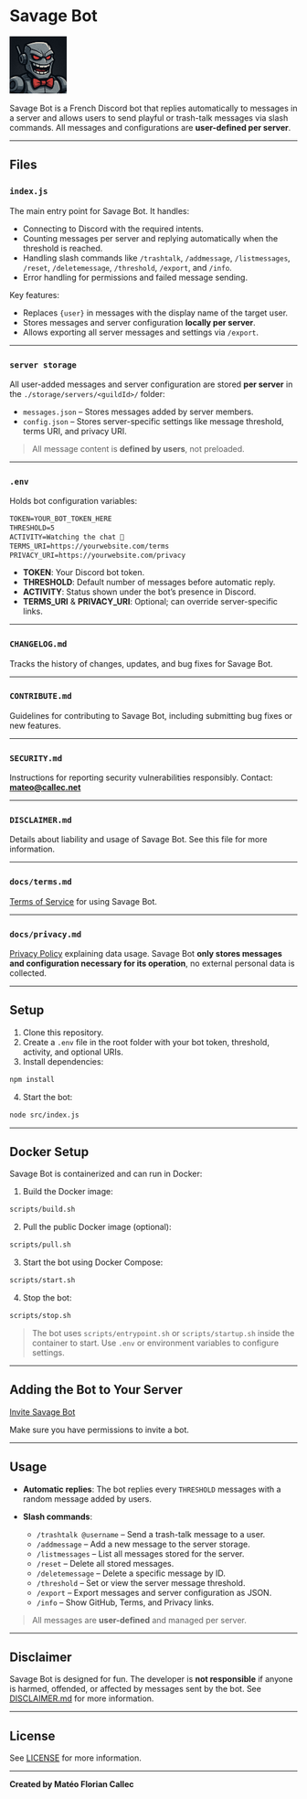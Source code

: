 # Savage Bot

<img src="https://github.com/mateocallec/savage-bot/blob/main/docs/profile.png?raw=true" alt="Profile" style="height: 100px;" />

Savage Bot is a French Discord bot that replies automatically to messages in a server and allows users to send playful or trash-talk messages via slash commands.
All messages and configurations are **user-defined per server**.

---

## Files

### `index.js`

The main entry point for Savage Bot.
It handles:

* Connecting to Discord with the required intents.
* Counting messages per server and replying automatically when the threshold is reached.
* Handling slash commands like `/trashtalk`, `/addmessage`, `/listmessages`, `/reset`, `/deletemessage`, `/threshold`, `/export`, and `/info`.
* Error handling for permissions and failed message sending.

Key features:

* Replaces `{user}` in messages with the display name of the target user.
* Stores messages and server configuration **locally per server**.
* Allows exporting all server messages and settings via `/export`.

---

### `server storage`

All user-added messages and server configuration are stored **per server** in the `./storage/servers/<guildId>/` folder:

* `messages.json` – Stores messages added by server members.
* `config.json` – Stores server-specific settings like message threshold, terms URI, and privacy URI.

> All message content is **defined by users**, not preloaded.

---

### `.env`

Holds bot configuration variables:

```
TOKEN=YOUR_BOT_TOKEN_HERE
THRESHOLD=5
ACTIVITY=Watching the chat 👀
TERMS_URI=https://yourwebsite.com/terms
PRIVACY_URI=https://yourwebsite.com/privacy
```

* **TOKEN**: Your Discord bot token.
* **THRESHOLD**: Default number of messages before automatic reply.
* **ACTIVITY**: Status shown under the bot’s presence in Discord.
* **TERMS\_URI** & **PRIVACY\_URI**: Optional; can override server-specific links.

---

### `CHANGELOG.md`

Tracks the history of changes, updates, and bug fixes for Savage Bot.

---

### `CONTRIBUTE.md`

Guidelines for contributing to Savage Bot, including submitting bug fixes or new features.

---

### `SECURITY.md`

Instructions for reporting security vulnerabilities responsibly.
Contact: **[mateo@callec.net](mailto:mateo@callec.net)**

---

### `DISCLAIMER.md`

Details about liability and usage of Savage Bot.
See this file for more information.

---

### `docs/terms.md`

[Terms of Service](./docs/terms.md) for using Savage Bot.

---

### `docs/privacy.md`

[Privacy Policy](./docs/privacy.md) explaining data usage.
Savage Bot **only stores messages and configuration necessary for its operation**, no external personal data is collected.

---

## Setup

1. Clone this repository.
2. Create a `.env` file in the root folder with your bot token, threshold, activity, and optional URIs.
3. Install dependencies:

```bash
npm install
```

4. Start the bot:

```bash
node src/index.js
```

---

## Docker Setup

Savage Bot is containerized and can run in Docker:

1. Build the Docker image:

```bash
scripts/build.sh
```

2. Pull the public Docker image (optional):

```bash
scripts/pull.sh
```

3. Start the bot using Docker Compose:

```bash
scripts/start.sh
```

4. Stop the bot:

```bash
scripts/stop.sh
```

> The bot uses `scripts/entrypoint.sh` or `scripts/startup.sh` inside the container to start.
> Use `.env` or environment variables to configure settings.

---

## Adding the Bot to Your Server

[Invite Savage Bot](https://discord.com/oauth2/authorize?client_id=1420071359538528409&permissions=3941734153713728&scope=bot)

Make sure you have permissions to invite a bot.

---

## Usage

* **Automatic replies**: The bot replies every `THRESHOLD` messages with a random message added by users.
* **Slash commands**:

  * `/trashtalk @username` – Send a trash-talk message to a user.
  * `/addmessage` – Add a new message to the server storage.
  * `/listmessages` – List all messages stored for the server.
  * `/reset` – Delete all stored messages.
  * `/deletemessage` – Delete a specific message by ID.
  * `/threshold` – Set or view the server message threshold.
  * `/export` – Export messages and server configuration as JSON.
  * `/info` – Show GitHub, Terms, and Privacy links.

> All messages are **user-defined** and managed per server.

---

## Disclaimer

Savage Bot is designed for fun.
The developer is **not responsible** if anyone is harmed, offended, or affected by messages sent by the bot.
See [DISCLAIMER.md](./DISCLAIMER.md) for more information.

---

## License

See [LICENSE](./LICENSE) for more information.

---

**Created by Matéo Florian Callec**
